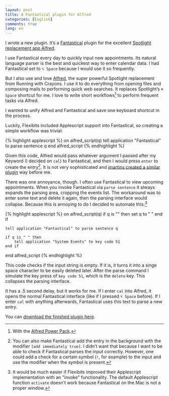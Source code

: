 ```yaml
---
layout: post
title: A Fantastical plugin for Alfred
categories: [English]
comments: true
lang: en
---
```


I wrote a new plugin. It’s a [Fantastical](http://flexibits.com/fantastical) plugin for the excellent [Spotlight replacement app Alfred](http://www.alfredapp.com).
<!--more-->

I use Fantastical every day to quickly input new appointments. Its natural language parser is the best and quickest way to enter calendar data. I had Fantastical set to `⌥ Space` because I would use it so frequently.

But I also use and love [Alfred](http://www.alfredapp.com/), the super powerful Spotlight replacement from Running with Crayons. I use it to do everything from opening files and composing mails to performing quick web searches. It replaces Spotlight’s `⌘ Space` shortcut for me. I love to write short workflows[^powerpack] to perform frequent tasks via Alfred.

[^powerpack]: With the [Alfred Power Pack](https://buy.alfredapp.com).

I wanted to unify Alfred and Fantastical and save one keyboard shortcut in the process.

Luckily, Flexibits included Applescript support into Fantastical, so creating a simple workflow was trivial:

{% highlight applescript %}
on alfred_script(q)
    tell application "Fantastical" to parse sentence q
end alfred_script
{% endhighlight %}

Given this code, Alfred would pass whatever argument I passed after my Keyword (I decided on `cal`) to Fantastical, and then I would press `enter` to create the entry[^instant]. It is not very sophisticated and [imartins created a similar plugin](http://www.alfredforum.com/topic/1272-add-to-fantastical/) way before me.

[^instant]: You can also make Fantastical add the entry in the background with the modifier `[add immediately true]`. I didn’t want that because I want to be able to check if Fantastical parses the input correctly. However, one could add a check for a certain symbol (`!`, for example) to the input and use the modifier when the symbol is present.

There was one annoyance, though. I often use Fantastical to view upcoming appointments. When you invoke Fantastical via `parse sentence` it always expands the parsing area, cropping the events list. The workaround was to enter some text and delete it again, then the parsing interface would collapse. Because this is annoying to do I decided to automate this:[^automate]

{% highlight applescript %}
on alfred_script(q)
    if q is "" then
        set q to " "
    end if

    tell application "Fantastical" to parse sentence q

    if q is " " then
        tell application "System Events" to key code 51
    end if
end alfred_script
{% endhighlight %}

This code checks if the input string is empty. If it is, it turns it into a singe space character to be easily deleted later. After the parse command I simulate the key press of `key code 51`, which is the `delete` key. This collapses the parsing interface.

It has a .5 second delay, but it works for me. If I enter `cal` into Alfred, it opens the normal Fantastical interface (like if I pressed `⌥ Space` before). If I enter `cal` with anything afterwards, Fantastical uses this text to parse a new entry.

You can [download the finished plugin here](/images/Fantastical.alfredworkflow).

[^automate]: It would be much easier if Flexibits improved their Applescript implementation with an "invoke" functionality. The default Applescript function `activate` doesn’t work because Fantastical on the Mac is not a proper window.
